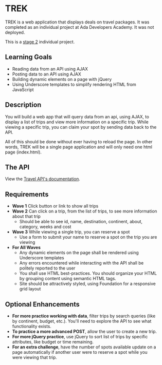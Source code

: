 
# TREK

TREK is a web application that displays deals on travel packages.  It was completed as an individual project at Ada Developers Academy.  It was not deployed.

This is a [stage 2](https://github.com/Ada-Developers-Academy/pedagogy/blob/master/rule-of-three.md) individual project.


## Learning Goals

- Reading data from an API using AJAX
- Posting data to an API using AJAX
- Building dynamic elements on a page with jQuery
- Using Underscore templates to simplify rendering HTML from JavaScript

## Description

You will build a web app that will query data from an api, using AJAX, to display a list of trips and view more information on a specific trip. While viewing a specific trip, you can claim your spot by sending data back to the API.

All of this should be done without ever having to reload the page. In other words, TREK will be a single page application and will only need one html page (index.html).

## The API

View the [Travel API's documentation](https://github.com/AdaGold/trip_api).

## Requirements
- **Wave 1** Click button or link to show all trips
- **Wave 2** Can click on a trip, from the list of trips, to see more information about that trip
  - Should be able to see id, name, destination, continent, about, category, weeks and cost
- **Wave 3** While viewing a single trip, you can reserve a spot
  - Use a form to submit your name to reserve a spot on the trip you are viewing
- **For All Waves**
  - Any dynamic elements on the page shall be rendered using Underscore templates
  - Any errors encountered while interacting with the API shall be politely reported to the user
  - You shall use HTML best-practices. You should organize your HTML by grouping content using semantic HTML tags.
  - Site should be attractively styled, using Foundation for a responsive grid layout


## Optional Enhancements

- **For more practice working with data**, filter trips by search queries (like by continent, budget, etc.). You'll need to explore the API to see what functionality exists.
- **To practice a more advanced POST**, allow the user to create a new trip.
- **For more jQuery practice**, use jQuery to sort list of trips by specific attributes, like budget or time remaining.
- **For an extra challenge**, have the number of spots available update on a page automatically if another user were to reserve a spot while you were viewing that trip.
